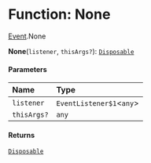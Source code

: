 # Function: None

[Event](/auto-docs/playground-react/modules/Event.md).None

**None**(`listener`, `thisArgs?`): [`Disposable`](/auto-docs/playground-react/interfaces/Disposable-1.md)

#### Parameters

| Name | Type |
| :------ | :------ |
| `listener` | `EventListener$1`<`any`> |
| `thisArgs?` | `any` |

#### Returns

[`Disposable`](/auto-docs/playground-react/interfaces/Disposable-1.md)
